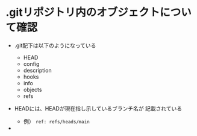 # .gitリポジトリ内のオブジェクトについて確認

- .git配下は以下のようになっている
   - HEAD
   - config
   - description
   - hooks
   - info
   - objects
   - refs

- HEADには、HEADが現在指し示しているブランチ名が
記載されている
   - 例） `ref: refs/heads/main`
- 

